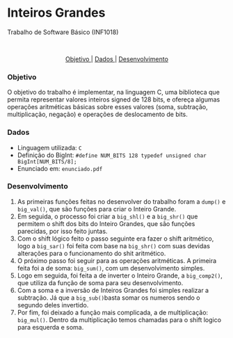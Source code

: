 <h1>Inteiros Grandes</h1>

Trabalho de Software Básico (INF1018)

<br>
<p align="center">
 <a href="#objetivo">Objetivo </a> |
 <a href="#dados">Dados </a> | 
 <a href="#desenvolvimento">Desenvolvimento </a> 
</p>


### Objetivo

O objetivo do trabalho é implementar, na linguagem C, uma biblioteca que permita representar valores inteiros signed de 128 bits, e ofereça algumas operações aritméticas básicas sobre esses valores (soma, subtração, multiplicação, negação) e operações de deslocamento de bits.



### Dados 

   * Linguagem utilizada: ```C ```
   * Definição do BigInt: ```#define NUM_BITS 128 typedef unsigned char BigInt[NUM_BITS/8];```
   * Enunciado em: ```enunciado.pdf```


### Desenvolvimento 

1. As primeiras funções feitas no desenvolver do trabalho foram a ```dump()``` e ```big_val()```, que são funções para criar o Inteiro Grande. 
2. Em seguida, o processo foi criar a ```big_shl()``` e a ```big_shr()``` que permitem o shift dos bits do Inteiro Grandes, que são funções parecidas, por isso feito juntas. 
3. Com o shift lógico feito o passo seguinte era fazer o shift aritmético, logo a ```big_sar()``` foi feita com base na ```big_shr()``` com suas devidas alterações para o funcionamento do shit aritmético.
4. O próximo passo foi seguir para as operações aritméticas. A primeira feita foi a de soma: ```big_sum()```, com um desenvolvimento simples. 
5. Logo em seguida, foi feita a de inverter o Inteiro Grande, a ```big_comp2()```, que utiliza da função de soma para seu desenvolvimento.
6. Com a soma e a inversão de Inteiros Grandes foi simples realizar a subtração. Já que a ```big_sub()```basta somar os numeros sendo o segundo deles invertido. 
7. Por fim, foi deixado a função mais complicada, a de multiplicação: ```big_mul()```. Dentro da multiplicação temos chamadas para o shift logico para esquerda e soma. 
